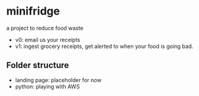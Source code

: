 # minifridge 
a project to reduce food waste
- v0: email us your receipts
- v1: ingest grocery receipts, get alerted to when your food is going bad.

## Folder structure
- landing page: placeholder for now
- python: playing with AWS